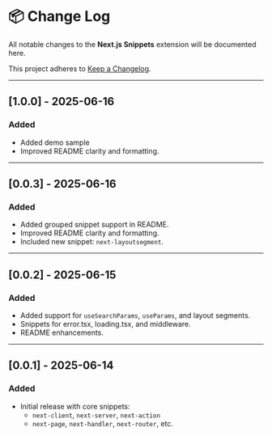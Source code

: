 # 📦 Change Log

All notable changes to the **Next.js Snippets** extension will be documented here.

This project adheres to [Keep a Changelog](https://keepachangelog.com/en/1.0.0/).

---

## [1.0.0] - 2025-06-16

### Added

- Added demo sample
- Improved README clarity and formatting.

---

## [0.0.3] - 2025-06-16

### Added

- Added grouped snippet support in README.
- Improved README clarity and formatting.
- Included new snippet: `next-layoutsegment`.

---

## [0.0.2] - 2025-06-15

### Added

- Added support for `useSearchParams`, `useParams`, and layout segments.
- Snippets for error.tsx, loading.tsx, and middleware.
- README enhancements.

---

## [0.0.1] - 2025-06-14

### Added

- Initial release with core snippets:
  - `next-client`, `next-server`, `next-action`
  - `next-page`, `next-handler`, `next-router`, etc.
